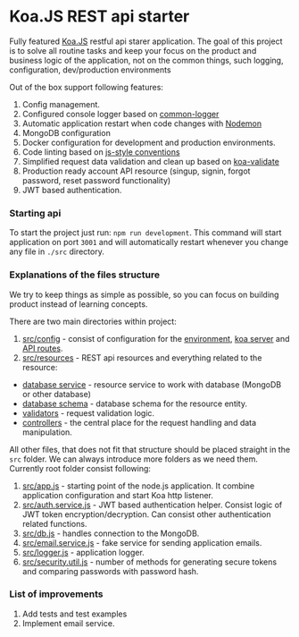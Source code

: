 # Koa.JS REST api starter

Fully featured [Koa.JS](http://koajs.com/) restful api starer application.
The goal of this project is to solve all routine tasks and keep your focus on the product and business logic of the application, not on the common things, such logging, configuration, dev/production environments

Out of the box support following features:

1. Config management.
2. Configured console logger based on  [common-logger](../common-logger/README.md)
3. Automatic application restart when code changes with [Nodemon](https://github.com/remy/nodemon)
4. MongoDB configuration
5. Docker configuration for development and production environments.
6. Code linting based on [js-style conventions](../conventions/js-style/README.md)
7. Simplified request data validation and clean up based on [koa-validate](https://www.npmjs.com/package/koa-validate)
8. Production ready account API resource (singup, signin, forgot password, reset password functionality)
9. JWT based authentication.

### Starting api

To start the project just run: `npm run development`. This command will start application on port `3001` and will automatically restart whenever you change any file in `./src` directory.

### Explanations of the files structure

We try to keep things as simple as possible, so you can focus on building product instead of learning concepts.

There are two main directories within project:
1. [src/config](./src/config) - consist of configuration for the [environment](./src/config/index.js), [koa server](./src/config/koa.js) and [API routes](./src/config/routes.js).
2. [src/resources](./src/resources) - REST api resources and everything related to the resource:
  - [database service](./src/resources/user/user.service.js) - resource service to work with database (MongoDB or other database)
  - [database schema](./src/resources/user/user.schema.js) - database schema for the resource entity.
  - [validators](./src/resources/account/validators/signup.validator.js) - request validation logic.
  - [controllers](./src/resources/account/account.controller) - the central place for the request handling and data manipulation.

All other files, that does not fit that structure should be placed straight in the `src` folder. We can always introduce more folders as we need them. Currently root folder consist following:

1. [src/app.js](./src/app.js) - starting point of the node.js application. It combine application configuration and start Koa http listener.
2. [src/auth.service.js](./src/auth.service.js) - JWT based authentication helper. Consist logic of JWT token encryption/decryption. Can consist other authentication related functions.
3. [src/db.js](./src/db.js) - handles connection to the MongoDB.
4. [src/email.service.js](./src/email.service.js) - fake service for sending application emails.
5. [src/logger.js](./src/logger.js) - application logger.
6. [src/security.util.js](./src/security.util.js) - number of methods for generating secure tokens and comparing passwords with password hash.

### List of improvements

1. Add tests and test examples
2. Implement email service.

